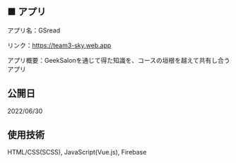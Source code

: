 ## ■ アプリ
アプリ名：GSread

リンク：https://team3-sky.web.app

アプリ概要：GeekSalonを通じて得た知識を、コースの垣根を越えて共有し合うアプリ

## 公開日
2022/06/30

## 使用技術
HTML/CSS(SCSS), JavaScript(Vue.js), Firebase

